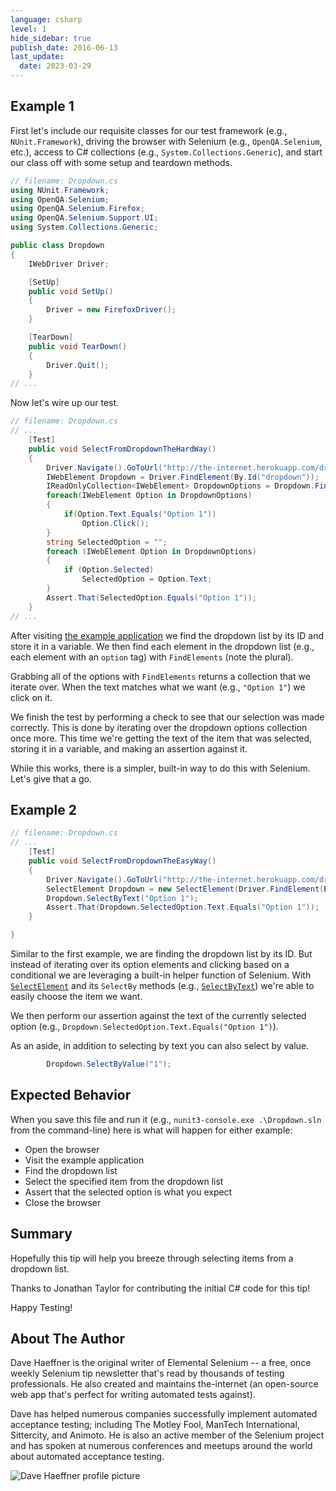 ```yaml
---
language: csharp
level: 1
hide_sidebar: true
publish_date: 2016-06-13
last_update:
  date: 2023-03-29
---
```


## Example 1

First let's include our requisite classes for our test framework (e.g., `NUnit.Framework`), driving the browser with Selenium (e.g., `OpenQA.Selenium`, etc.), access to C# collections (e.g., `System.Collections.Generic`), and start our class off with some setup and teardown methods.

```csharp
// filename: Dropdown.cs
using NUnit.Framework;
using OpenQA.Selenium;
using OpenQA.Selenium.Firefox;
using OpenQA.Selenium.Support.UI;
using System.Collections.Generic;

public class Dropdown
{
    IWebDriver Driver;

    [SetUp]
    public void SetUp()
    {
        Driver = new FirefoxDriver();
    }

    [TearDown]
    public void TearDown()
    {
        Driver.Quit();
    }
// ...
```

Now let's wire up our test.

```csharp
// filename: Dropdown.cs
// ...
    [Test]
    public void SelectFromDropdownTheHardWay()
    {
        Driver.Navigate().GoToUrl("http://the-internet.herokuapp.com/dropdown");
        IWebElement Dropdown = Driver.FindElement(By.Id("dropdown"));
        IReadOnlyCollection<IWebElement> DropdownOptions = Dropdown.FindElements(By.TagName("option"));
        foreach(IWebElement Option in DropdownOptions)
        {
            if(Option.Text.Equals("Option 1"))
                Option.Click();
        }
        string SelectedOption = "";
        foreach (IWebElement Option in DropdownOptions)
        {
            if (Option.Selected)
                SelectedOption = Option.Text;
        }
        Assert.That(SelectedOption.Equals("Option 1"));
    }
// ...
```

After visiting [the example application](http://the-internet.herokuapp.com/dropdown) we find the dropdown list by its ID and store it in a variable. We then find each element in the dropdown list (e.g., each element with an `option` tag) with `FindElements` (note the plural).

Grabbing all of the options with `FindElements` returns a collection that we iterate over. When the text matches what we want (e.g., `"Option 1"`) we click on it.

We finish the test by performing a check to see that our selection was made correctly. This is done by iterating over the dropdown options collection once more. This time we're getting the text of the item that was selected, storing it in a variable, and making an assertion against it.

While this works, there is a simpler, built-in way to do this with Selenium. Let's give that a go.

## Example 2

```csharp
// filename: Dropdown.cs
// ...
    [Test]
    public void SelectFromDropdownTheEasyWay()
    {
        Driver.Navigate().GoToUrl("http://the-internet.herokuapp.com/dropdown");
        SelectElement Dropdown = new SelectElement(Driver.FindElement(By.Id("dropdown")));
        Dropdown.SelectByText("Option 1");
        Assert.That(Dropdown.SelectedOption.Text.Equals("Option 1"));
    }

}
```

Similar to the first example, we are finding the dropdown list by its ID. But instead of iterating over its option elements and clicking based on a conditional we are leveraging a built-in helper function of Selenium. With [`SelectElement`](http://seleniumhq.github.io/selenium/docs/api/dotnet/html/T_OpenQA_Selenium_Support_UI_SelectElement.htm) and its `SelectBy` methods (e.g., [`SelectByText`](http://seleniumhq.github.io/selenium/docs/api/dotnet/html/M_OpenQA_Selenium_Support_UI_SelectElement_SelectByText.htm)) we're able to easily choose the item we want.

We then perform our assertion against the text of the currently selected option (e.g., `Dropdown.SelectedOption.Text.Equals("Option 1")`).

As an aside, in addition to selecting by text you can also select by value.

```csharp
        Dropdown.SelectByValue("1");
```

## Expected Behavior

When you save this file and run it (e.g., `nunit3-console.exe .\Dropdown.sln` from the command-line) here is what will happen for either example:

- Open the browser
- Visit the example application
- Find the dropdown list
- Select the specified item from the dropdown list
- Assert that the selected option is what you expect
- Close the browser

## Summary

Hopefully this tip will help you breeze through selecting items from a dropdown list.

Thanks to Jonathan Taylor for contributing the initial C# code for this tip!

Happy Testing!

## About The Author

Dave Haeffner is the original writer of Elemental Selenium -- a free, once weekly Selenium tip newsletter that's read by thousands of testing professionals. He also created and maintains the-internet (an open-source web app that's perfect for writing automated tests against).

Dave has helped numerous companies successfully implement automated acceptance testing; including The Motley Fool, ManTech International, Sittercity, and Animoto. He is also an active member of the Selenium project and has spoken at numerous conferences and meetups around the world about automated acceptance testing.

![Dave Haeffner profile picture](/img/authors/dave-haeffner.jpeg#author-img 'a title')
